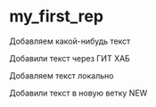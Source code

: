 ﻿# my_first_rep

Добавляем какой-нибудь текст

Добавили текст через ГИТ ХАБ

Добавляем текст локально


Добавили текст в новую ветку NEW
